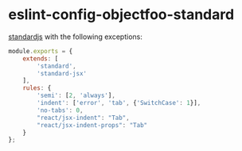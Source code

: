 # eslint-config-objectfoo-standard

[standardjs](https://standardjs.com) with the following exceptions:

```javascript
module.exports = {
	extends: [
		'standard',
		'standard-jsx'
	],
	rules: {
		'semi': [2, 'always'],
		'indent': ['error', 'tab', {'SwitchCase': 1}],
		'no-tabs': 0,
		"react/jsx-indent": "Tab",
		"react/jsx-indent-props": "Tab"
	}
};
```

